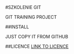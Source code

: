#SZKOLENIE GIT

GIT TRAINING PROJECT 

##INSTALL

JUST COPY IT FROM GITHUB

##LICENCE
[LINK TO LICENCE](/LICENCE.MD)


